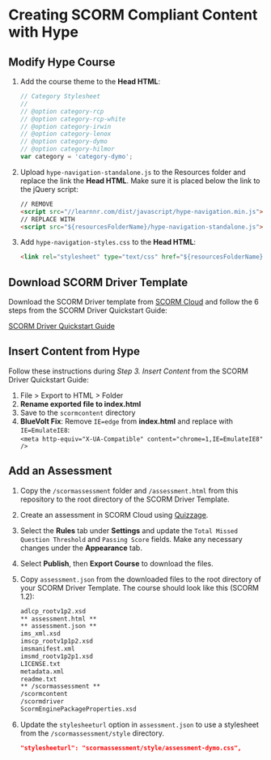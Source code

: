 # Creating SCORM Compliant Content with Hype

## Modify Hype Course

1. Add the course theme to the **Head HTML**:
    ```javascript
    // Category Stylesheet
    // 
    // @option category-rcp
    // @option category-rcp-white
    // @option category-irwin
    // @option category-lenox
    // @option category-dymo
    // @option category-hilmor
    var category = 'category-dymo';
    ```

2. Upload `hype-navigation-standalone.js` to the Resources folder and replace the link the **Head HTML**. Make sure it is placed below the link to the jQuery script:
    ```html
    // REMOVE
    <script src="//learnnr.com/dist/javascript/hype-navigation.min.js"></script>
    // REPLACE WITH
    <script src="${resourcesFolderName}/hype-navigation-standalone.js"></script>
    ```

3. Add `hype-navigation-styles.css` to the **Head HTML**:
    ```html
    <link rel="stylesheet" type="text/css" href="${resourcesFolderName}/hype-navigation-styles.css" />
    ```

## Download SCORM Driver Template

Download the SCORM Driver template from [SCORM Cloud](https://cloud.scorm.com/sc/user/authoring/AddContent) and follow the 6 steps from the SCORM Driver Quickstart Guide:
    
[SCORM Driver Quickstart Guide](http://scorm.com/scorm-solved/scorm-driver/scorm-driver-quickstart-guide-1-pick-version/)

## Insert Content from Hype

Follow these instructions during *Step 3. Insert Content* from the SCORM Driver Quickstart Guide:

1. File > Export to HTML > Folder  
2. **Rename exported file to index.html**
3. Save to the `scormcontent` directory
4. **BlueVolt Fix**: Remove `IE=edge` from **index.html** and replace with `IE=EmulateIE8`:  
    `<meta http-equiv="X-UA-Compatible" content="chrome=1,IE=EmulateIE8" />`

## Add an Assessment

1. Copy the `/scormassessment` folder and `/assessment.html` from this repository to the root directory of the SCORM Driver Template.
2. Create an assessment in SCORM Cloud using [Quizzage](https://cloud.scorm.com/sc/user/authoring/ae/Quizzage).
3. Select the **Rules** tab under **Settings** and update the `Total Missed Question Threshold` and `Passing Score` fields. Make any necessary changes under the **Appearance** tab.
5. Select **Publish**, then **Export Course** to download the files.
6. Copy `assessment.json` from the downloaded files to the root directory of your SCORM Driver Template. The course should look like this (SCORM 1.2):
    ```markdown
    adlcp_rootv1p2.xsd
    ** assessment.html **
    ** assessment.json **
    ims_xml.xsd
    imscp_rootv1p1p2.xsd
    imsmanifest.xml
    imsmd_rootv1p2p1.xsd
    LICENSE.txt
    metadata.xml
    readme.txt
    ** /scormassessment **
    /scormcontent
    /scormdriver
    ScormEnginePackageProperties.xsd
    ```

7. Update the `stylesheeturl` option in `assessment.json` to use a stylesheet from the `/scormassessment/style` directory.
    ```json
    "stylesheeturl": "scormassessment/style/assessment-dymo.css",
    ```
